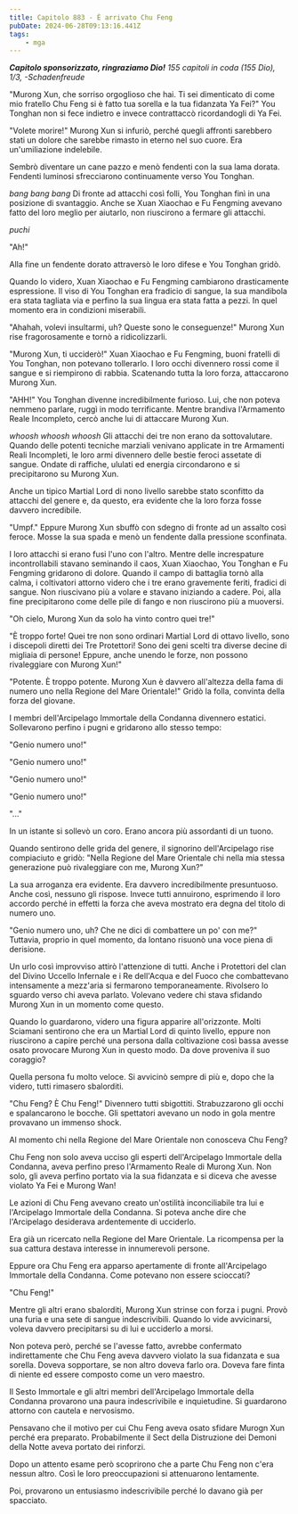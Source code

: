 ```yaml
---
title: Capitolo 883 - È arrivato Chu Feng
pubDate: 2024-06-28T09:13:16.441Z
tags:
    - mga
---
```



<em><strong>Capitolo sponsorizzato, ringraziamo Dio!</strong>
155 capitoli in coda (155 Dio), 1/3,
-Schadenfreude</em>


"Murong Xun, che sorriso orgoglioso che hai. Ti sei dimenticato di come mio fratello Chu Feng si è fatto tua sorella e la tua fidanzata Ya Fei?" You Tonghan non si fece indietro e invece contrattaccò ricordandogli di Ya Fei.


"Volete morire!" Murong Xun si infuriò, perché quegli affronti sarebbero stati un dolore che sarebbe rimasto in eterno nel suo cuore. Era un'umiliazione indelebile.


Sembrò diventare un cane pazzo e menò fendenti con la sua lama dorata. Fendenti luminosi sfrecciarono continuamente verso You Tonghan.


*bang bang bang* Di fronte ad attacchi così folli, You Tonghan finì in una posizione di svantaggio. Anche se Xuan Xiaochao e Fu Fengming avevano fatto del loro meglio per aiutarlo, non riuscirono a fermare gli attacchi.


*puchi*


"Ah!"


Alla fine un fendente dorato attraversò le loro difese e You Tonghan gridò.


Quando lo videro, Xuan Xiaochao e Fu Fengming cambiarono drasticamente espressione. Il viso di You Tonghan era fradicio di sangue, la sua mandibola era stata tagliata via e perfino la sua lingua era stata fatta a pezzi. In quel momento era in condizioni miserabili.


"Ahahah, volevi insultarmi, uh? Queste sono le conseguenze!" Murong Xun rise fragorosamente e tornò a ridicolizzarli.


"Murong Xun, ti ucciderò!" Xuan Xiaochao e Fu Fengming, buoni fratelli di You Tonghan, non potevano tollerarlo. I loro occhi divennero rossi come il sangue e si riempirono di rabbia. Scatenando tutta la loro forza, attaccarono Murong Xun.


"AHH!" You Tonghan divenne incredibilmente furioso. Lui, che non poteva nemmeno parlare, ruggì in modo terrificante. Mentre brandiva l'Armamento Reale Incompleto, cercò anche lui di attaccare Murong Xun.


*whoosh whoosh whoosh* Gli attacchi dei tre non erano da sottovalutare. Quando delle potenti tecniche marziali venivano applicate in tre Armamenti Reali Incompleti, le loro armi divennero delle bestie feroci assetate di sangue. Ondate di raffiche, ululati ed energia circondarono e si precipitarono su Murong Xun.


Anche un tipico Martial Lord di nono livello sarebbe stato sconfitto da attacchi del genere e, da questo, era evidente che la loro forza fosse davvero incredibile.


"Umpf." Eppure Murong Xun sbuffò con sdegno di fronte ad un assalto così feroce. Mosse la sua spada e menò un fendente dalla pressione sconfinata.


I loro attacchi si erano fusi l'uno con l'altro. Mentre delle increspature incontrollabili stavano seminando il caos, Xuan Xiaochao, You Tonghan e Fu Fengming gridarono di dolore. Quando il campo di battaglia tornò alla calma, i coltivatori attorno videro che i tre erano gravemente feriti, fradici di sangue. Non riuscivano più a volare e stavano iniziando a cadere. Poi, alla fine precipitarono come delle pile di fango e non riuscirono più a muoversi.


"Oh cielo, Murong Xun da solo ha vinto contro quei tre!"


"È troppo forte! Quei tre non sono ordinari Martial Lord di ottavo livello, sono i discepoli diretti dei Tre Protettori! Sono dei geni scelti tra diverse decine di migliaia di persone! Eppure, anche unendo le forze, non possono rivaleggiare con Murong Xun!"


"Potente. È troppo potente. Murong Xun è davvero all'altezza della fama di numero uno nella Regione del Mare Orientale!" Gridò la folla, convinta della forza del giovane.


I membri dell'Arcipelago Immortale della Condanna divennero estatici. Sollevarono perfino i pugni e gridarono allo stesso tempo:


"Genio numero uno!"


"Genio numero uno!"


"Genio numero uno!"


"Genio numero uno!"


"..."


In un istante si sollevò un coro. Erano ancora più assordanti di un tuono.


Quando sentirono delle grida del genere, il signorino dell'Arcipelago rise compiaciuto e gridò: "Nella Regione del Mare Orientale chi nella mia stessa generazione può rivaleggiare con me, Murong Xun?"


La sua arroganza era evidente. Era davvero incredibilmente presuntuoso. Anche così, nessuno gli rispose. Invece tutti annuirono, esprimendo il loro accordo perché in effetti la forza che aveva mostrato era degna del titolo di numero uno.


"Genio numero uno, uh? Che ne dici di combattere un po' con me?" Tuttavia, proprio in quel momento, da lontano risuonò una voce piena di derisione.


Un urlo così improvviso attirò l'attenzione di tutti. Anche i Protettori del clan del Divino Uccello Infernale e i Re dell'Acqua e del Fuoco che combattevano intensamente a mezz'aria si fermarono temporaneamente. Rivolsero lo sguardo verso chi aveva parlato. Volevano vedere chi stava sfidando Murong Xun in un momento come questo.


Quando lo guardarono, videro una figura apparire all'orizzonte. Molti Sciamani sentirono che era un Martial Lord di quinto livello, eppure non riuscirono a capire perché una persona dalla coltivazione così bassa avesse osato provocare Murong Xun in questo modo. Da dove proveniva il suo coraggio?


Quella persona fu molto veloce. Si avvicinò sempre di più e, dopo che la videro, tutti rimasero sbalorditi.


"Chu Feng? È Chu Feng!" Divennero tutti sbigottiti. Strabuzzarono gli occhi e spalancarono le bocche. Gli spettatori avevano un nodo in gola mentre provavano un immenso shock.


Al momento chi nella Regione del Mare Orientale non conosceva Chu Feng?


Chu Feng non solo aveva ucciso gli esperti dell'Arcipelago Immortale della Condanna, aveva perfino preso l'Armamento Reale di Murong Xun. Non solo, gli aveva perfino portato via la sua fidanzata e si diceva che avesse violato Ya Fei e Murong Wan!


Le azioni di Chu Feng avevano creato un'ostilità inconciliabile tra lui e l'Arcipelago Immortale della Condanna. Si poteva anche dire che l'Arcipelago desiderava ardentemente di ucciderlo.


Era già un ricercato nella Regione del Mare Orientale. La ricompensa per la sua cattura destava interesse in innumerevoli persone.


Eppure ora Chu Feng era apparso apertamente di fronte all'Arcipelago Immortale della Condanna. Come potevano non essere scioccati?


"Chu Feng!"


Mentre gli altri erano sbalorditi, Murong Xun strinse con forza i pugni. Provò una furia e una sete di sangue indescrivibili. Quando lo vide avvicinarsi, voleva davvero precipitarsi su di lui e ucciderlo a morsi.


Non poteva però, perché se l'avesse fatto, avrebbe confermato indirettamente che Chu Feng aveva davvero violato la sua fidanzata e sua sorella. Doveva sopportare, se non altro doveva farlo ora. Doveva fare finta di niente ed essere composto come un vero maestro.


Il Sesto Immortale e gli altri membri dell'Arcipelago Immortale della Condanna provarono una paura indescrivibile e inquietudine. Si guardarono attorno con cautela e nervosismo.


Pensavano che il motivo per cui Chu Feng aveva osato sfidare Murogn Xun perché era preparato. Probabilmente il Sect della Distruzione dei Demoni della Notte aveva portato dei rinforzi.


Dopo un attento esame però scoprirono che a parte Chu Feng non c'era nessun altro. Così le loro preoccupazioni si attenuarono lentamente.


Poi, provarono un entusiasmo indescrivibile perché lo davano già per spacciato.
                                


                                



